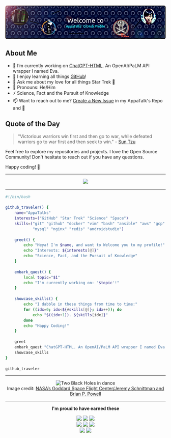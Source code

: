 ![AppaTalks Profile](https://github.com/appatalks/appatalks/blob/main/profile_header.png)

## About Me

- 🔭 I’m currently working on [ChatGPT-HTML](https://github.com/appatalks/chatgpt-html). An OpenAI/PaLM API wrapper I named Eva.
- 🌱 I enjoy learning all things [GitHub](https://skills.github.com/)!
- 💬 Ask me about my love for all things Star Trek 🖖
- 💙 Pronouns: He/Him
- ⚡ Science, Fact and the Pursuit of Knowledge
- 📫 Want to reach out to me? [Create a New Issue](https://github.com/appatalks/appatalks/issues/new/choose) in my AppaTalk's Repo and 🐧
  
## Quote of the Day

> "Victorious warriors win first and then go to war, while defeated warriors go to war first and then seek to win." - [Sun Tzu](https://amzn.to/44eNely)

Feel free to explore my repositories and projects. I love the Open Source Community! Don't hesitate to reach out if you have any questions.

Happy coding! 🚀

----

<p align="center">

  <a href="https://skillicons.dev">
    <img src="https://skillicons.dev/icons?i=git,github,docker,vim,bash,ansible,aws,gcp,cloudflare,ai,linux,mysql,nginx,redis,androidstudio" />
  </a>

----
```bash
#!/bin/bash

github_traveler() {
    name="AppaTalks"
    interests=("GitHub" "Star Trek" "Science" "Space")
    skills=("git" "github" "docker" "vim" "bash" "ansible" "aws" "gcp" "cloudflare" "ai" "linux" \
            "mysql" "nginx" "redis" "androidstudio")

    greet() {
        echo "Heya! I'm $name, and want to Welcome you to my profile!"
        echo "Interests: ${interests[@]}"
        echo "Science, Fact, and the Pursuit of Knowledge"
    }

    embark_quest() {
        local topic="$1"
        echo "I'm currently working on: '$topic'!"
    }

    showcase_skills() {
        echo "I dabble in these things from time to time:"
        for ((idx=0; idx<${#skills[@]}; idx++)); do
            echo "$((idx+1)). ${skills[idx]}"
        done
        echo "Happy Coding!"
    }

    greet
    embark_quest "ChatGPT-HTML. An OpenAI/PaLM API wrapper I named Eva."
    showcase_skills
}

github_traveler
```
----
<p align="center">
<img src="https://github.com/appatalks/appatalks/assets/4163156/9060ed80-34e7-4582-a576-69645af6ec27" alt="Two Black Holes in dance">
<br>
Image credit: <a href="https://svs.gsfc.nasa.gov/13831" target="_blank">NASA’s Goddard Space Flight Center/Jeremy Schnittman and Brian P. Powell</a>
</p>

----
<p align="center"> 
<b>I'm proud to have earned these</b>
</p>

<p align="center">
<img src="https://github.com/appatalks/appatalks/assets/4163156/0f7e1066-31e9-4591-a15c-52a74cc7a098" width="70">
<img src="https://github.com/appatalks/appatalks/assets/4163156/26524ffa-7e50-44ee-91db-853ae72697db" width="70">
<img src="https://github.com/appatalks/appatalks/assets/4163156/073ce59c-d047-41e2-a06e-a2274f4e3ebe" width="70">

<br>
<img src="https://github.com/appatalks/appatalks/assets/4163156/2ab2b0f7-b698-4c06-85cc-e78b05c582b3" width="65">
<img src="https://github.com/appatalks/appatalks/assets/4163156/0c25c622-867c-4646-ac5c-90fb3d0da154" width="65">
<img src="https://github.com/appatalks/appatalks/assets/4163156/f9ac9934-2933-49c1-bb70-6335915e46a0" width="65">
<br>
<img src="https://github.com/appatalks/appatalks/assets/4163156/14fc673d-1497-44fc-bae8-8f8b988fb50f" width="75">
<img src="https://github.com/appatalks/appatalks/assets/4163156/03c16068-98bd-4273-b67e-d54721f31bee" width="75">
